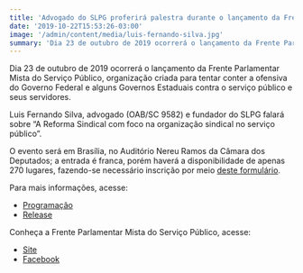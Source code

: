 ```yaml
---
title: 'Advogado do SLPG proferirá palestra durante o lançamento da Frente Parlamentar Mista do Serviço Público'
date: '2019-10-22T15:53:26-03:00'
image: '/admin/content/media/luis-fernando-silva.jpg'
summary: 'Dia 23 de outubro de 2019 ocorrerá o lançamento da Frente Parlamentar Mista do Serviço Público, organização criada para tentar conter a ofensiva do Governo Federal e alguns Governos Estaduais contra o serviço público e seus servidores. Luis Fernando Silva, advogado (OAB/SC 9582) e fundador do SLPG falará sobre “A Reforma Sindical com foco na organização sindical no serviço público”.'
---
```


Dia 23 de outubro de 2019 ocorrerá o lançamento da Frente Parlamentar Mista do Serviço Público, organização criada para tentar conter a ofensiva do Governo Federal e alguns Governos Estaduais contra o serviço público e seus servidores.

Luis Fernando Silva, advogado (OAB/SC 9582) e fundador do SLPG falará sobre “A Reforma Sindical com foco na organização sindical no serviço público”.

O evento será em Brasília, no Auditório Nereu Ramos da Câmara dos Deputados; a entrada é franca, porém haverá a disponibilidade de apenas 270 lugares, fazendo-se necessário inscrição por meio [deste formulário](http://frenteparlamentardoservicopublico.org/lancamento-da-frente-23-de-outubro/).

Para mais informações, acesse:

- [Programação](http://abre.ai/servicopubluco)
- [Release](http://abre.ai/servicopublicorelease)

Conheça a Frente Parlamentar Mista do Serviço Público, acesse:

- [Site](http://frenteparlamentardoservicopublico.org/lancamento-da-frente-23-de-outubro/)
- [Facebook](http://fb.com/frenteparlamentarmistadoservicopublico)
